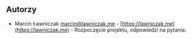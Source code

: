 ## Autorzy

 - Marcin Ławniczak <marcin@lawniczak.me> - [https://lawniczak.me](https://lawniczak.me) - Rozpoczęcie projektu, odpowiedzi na pytania.